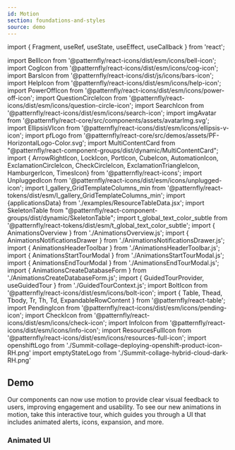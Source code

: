 ```yaml
---
id: Motion
section: foundations-and-styles
source: demo
---
```


import { Fragment, useRef, useState, useEffect, useCallback } from 'react';

import BellIcon from '@patternfly/react-icons/dist/esm/icons/bell-icon';
import CogIcon from '@patternfly/react-icons/dist/esm/icons/cog-icon';
import BarsIcon from '@patternfly/react-icons/dist/js/icons/bars-icon';
import HelpIcon from '@patternfly/react-icons/dist/esm/icons/help-icon';
import PowerOffIcon from '@patternfly/react-icons/dist/esm/icons/power-off-icon';
import QuestionCircleIcon from '@patternfly/react-icons/dist/esm/icons/question-circle-icon';
import SearchIcon from '@patternfly/react-icons/dist/esm/icons/search-icon';
import imgAvatar from '@patternfly/react-core/src/components/assets/avatarImg.svg';
import EllipsisVIcon from '@patternfly/react-icons/dist/esm/icons/ellipsis-v-icon';
import pfLogo from '@patternfly/react-core/src/demos/assets/PF-HorizontalLogo-Color.svg';
import MultiContentCard from "@patternfly/react-component-groups/dist/dynamic/MultiContentCard";
import { ArrowRightIcon, LockIcon, PortIcon, CubeIcon, AutomationIcon, ExclamationCircleIcon, CheckCircleIcon, ExclamationTriangleIcon, HamburgerIcon, TimesIcon} from '@patternfly/react-icons';
import UnpluggedIcon from '@patternfly/react-icons/dist/esm/icons/unplugged-icon';
import l_gallery_GridTemplateColumns_min from '@patternfly/react-tokens/dist/esm/l_gallery_GridTemplateColumns_min';
import {applicationsData} from './examples/ResourceTableData.jsx';
import SkeletonTable from "@patternfly/react-component-groups/dist/dynamic/SkeletonTable";
import t_global_text_color_subtle from '@patternfly/react-tokens/dist/esm/t_global_text_color_subtle';
import { AnimationsOverview } from './AnimationsOverview.js';
import { AnimationsNotificationsDrawer } from './AnimationsNotificationsDrawer.js';
import { AnimationsHeaderToolbar } from './AnimationsHeaderToolbar.js';
import { AnimationsStartTourModal } from './AnimationsStartTourModal.js';
import { AnimationsEndTourModal } from './AnimationsEndTourModal.js';
import { AnimationsCreateDatabaseForm } from './AnimationsCreateDatabaseForm.js';
import { GuidedTourProvider, useGuidedTour } from './GuidedTourContext.js';
import BoltIcon from '@patternfly/react-icons/dist/esm/icons/bolt-icon';
import { Table, Thead, Tbody, Tr, Th, Td, ExpandableRowContent } from '@patternfly/react-table';
import PendingIcon from '@patternfly/react-icons/dist/esm/icons/pending-icon';
import CheckIcon from '@patternfly/react-icons/dist/esm/icons/check-icon';
import InfoIcon from '@patternfly/react-icons/dist/esm/icons/info-icon';
import ResourcesFullIcon from '@patternfly/react-icons/dist/esm/icons/resources-full-icon';
import openshiftLogo from './Summit-collage-deploying-openshift-product-icon-RH.png'
import emptyStateLogo from './Summit-collage-hybrid-cloud-dark-RH.png'


## Demo
Our components can now use motion to provide clear visual feedback to users, improving engagement and usability. To see our new animations in motion, take this interactive tour, which guides you through a UI that includes animated alerts, icons, expansion, and more.

### Animated UI

```js file="./examples/Animations.tsx" isFullscreen
```
